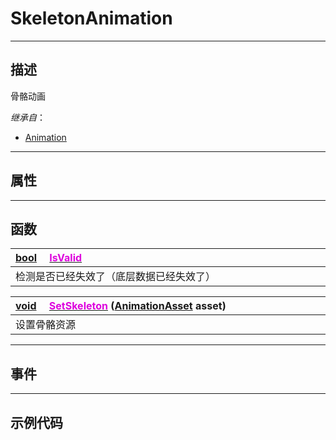 # SkeletonAnimation
------------------------------------------------------------------------------------------
## 描述

骨骼动画

*继承自*：
* [Animation](/Api/Class/Animation/SandboxAnimation.md)

------------------------------------------------------------------------------------------
## 属性

------------------------------------------------------------------------------------------
## 函数

|<div style="width:1000px">[bool](/Api/DataType/Bool.md) &emsp;[<font color="dd00dd">IsValid</font>](/Api/Class/Animation/SandboxAttributeAnimation_F/IsValid.md)</div>|
|:---|
|检测是否已经失效了（底层数据已经失效了）|

|<div style="width:1000px">[void](/Api/Parameter/void.md) &emsp;[<font color="dd00dd">SetSkeleton</font>](/Api/Class/Animation/SandboxSkeletonAnimation_F/SetSkeleton.md) ([AnimationAsset](/Api/Class/Animation/SandboxAnimationAsset.md) asset)</div>|
|:---|
|设置骨骼资源|


------------------------------------------------------------------------------------------
## 事件


------------------------------------------------------------------------------------------
## 示例代码

```lua
```